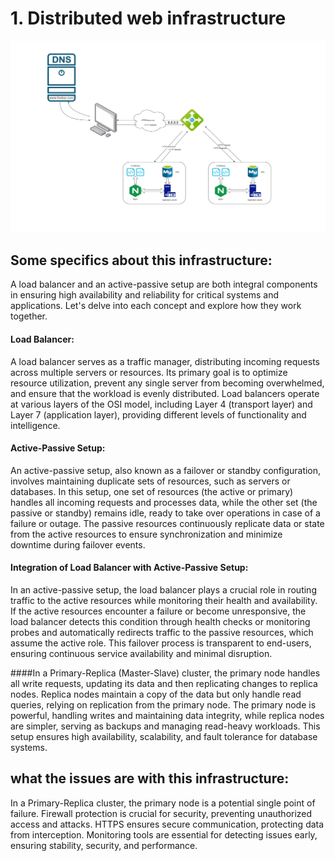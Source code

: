 # 1. Distributed web infrastructure


<p align="center"><img src="https://github.com/Arzumirzeb/holbertonschool-system_engineering-devops/blob/master/web_infrastructure_design/task_1.png"></p>

## Some specifics about this infrastructure:

A load balancer and an active-passive setup are both integral components in ensuring high availability and reliability for critical systems and applications. Let's delve into each concept and explore how they work together.

#### Load Balancer:
A load balancer serves as a traffic manager, distributing incoming requests across multiple servers or resources. Its primary goal is to optimize resource utilization, prevent any single server from becoming overwhelmed, and ensure that the workload is evenly distributed. Load balancers operate at various layers of the OSI model, including Layer 4 (transport layer) and Layer 7 (application layer), providing different levels of functionality and intelligence.

#### Active-Passive Setup:
An active-passive setup, also known as a failover or standby configuration, involves maintaining duplicate sets of resources, such as servers or databases. In this setup, one set of resources (the active or primary) handles all incoming requests and processes data, while the other set (the passive or standby) remains idle, ready to take over operations in case of a failure or outage. The passive resources continuously replicate data or state from the active resources to ensure synchronization and minimize downtime during failover events.

#### Integration of Load Balancer with Active-Passive Setup:
In an active-passive setup, the load balancer plays a crucial role in routing traffic to the active resources while monitoring their health and availability. If the active resources encounter a failure or become unresponsive, the load balancer detects this condition through health checks or monitoring probes and automatically redirects traffic to the passive resources, which assume the active role. This failover process is transparent to end-users, ensuring continuous service availability and minimal disruption.

####In a Primary-Replica (Master-Slave) cluster,
 the primary node handles all write requests, updating its data and then replicating changes to replica nodes. Replica nodes maintain a copy of the data but only handle read queries, relying on replication from the primary node. The primary node is powerful, handling writes and maintaining data integrity, while replica nodes are simpler, serving as backups and managing read-heavy workloads. This setup ensures high availability, scalability, and fault tolerance for database systems.


## what the issues are with this infrastructure:
In a Primary-Replica cluster, the primary node is a potential single point of failure. Firewall protection is crucial for security, preventing unauthorized access and attacks. HTTPS ensures secure communication, protecting data from interception. Monitoring tools are essential for detecting issues early, ensuring stability, security, and performance.
